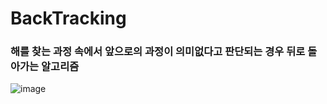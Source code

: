 # BackTracking

### 해를 찾는 과정 속에서 앞으로의 과정이 의미없다고 판단되는 경우 뒤로 돌아가는 알고리즘

![image](https://github.com/user-attachments/assets/71b3d33b-4a03-416c-86e4-8e9674dccc1f)
